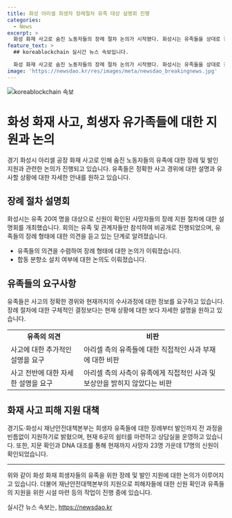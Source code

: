 ```yaml
---
title: 화성 아리셀 희생자 장례절차 유족 대상 설명회 진행
categories:
  - News
excerpt: >
  화성 화재 사고로 숨진 노동자들의 장례 절차 논의가 시작됐다. 화성시는 유족들을 상대로 장례 지원 절차에 대한 설명회를 갖고, 합동 분향소 설치 등을 논의했다. 하지만 유족들은 화재 원인과 경찰 수사 등에 대한 설명을 요구했다. 또한 아리셀 측에 대한 사과와 보상안 발표가 선행돼야 한다는 의견이 나왔다. 현재까지 사망자 23명 가운데 17명의 신원이 확인됐으며, 장례부터 발인까지 전 과정을 빈틈없이 지원할 계획이다. (150자)
feature_text: >
  ## koreablockchain 실시간 뉴스 속보입니다.

  화성 화재 사고로 숨진 노동자들의 장례 절차 논의가 시작됐다. 화성시는 유족들을 상대로 장례 지원 절차에 대한 설명회를 갖고, 합동 분향소 설치 등을 논의했다. 하지만 유족들은 화재 원인과 경찰 수사 등에 대한 설명을 요구했다. 또한 아리셀 측에 대한 사과와 보상안 발표가 선행돼야 한다는 의견이 나왔다. 현재까지 사망자 23명 가운데 17명의 신원이 확인됐으며, 장례부터 발인까지 전 과정을 빈틈없이 지원할 계획이다. (150자)
image: 'https://newsdao.kr/res/images/meta/newsdao_breakingnews.jpg'
---
```


<p><img src="https://newsdao.kr/res/images/meta/newsdao_breakingnews.jpg" alt="koreablockchain 속보" /></p>

<h1>화성 화재 사고, 희생자 유가족들에 대한 지원과 논의</h1>

<p data-ke-size="size16">경기 화성시 아리셀 공장 화재 사고로 인해 숨진 노동자들의 유족에 대한 장례 및 발인 지원과 관련한 논의가 진행되고 있습니다. 유족들은 정확한 사고 경위에 대한 설명과 유사할 상황에 대한 자세한 안내를 원하고 있습니다.</p>

<h2 data-ke-size="size26">장례 절차 설명회</h2>

<p data-ke-size="size16">화성시는 유족 20여 명을 대상으로 신원이 확인된 사망자들의 장례 지원 절차에 대한 설명회를 개최했습니다. 회의는 유족 및 관계자들만 참석하여 비공개로 진행되었으며, 유족들의 장례 형태에 대한 의견을 듣고 있는 단계로 알려졌습니다.</p>

<ul>
  <li>유족들의 의견을 수렴하여 장례 형태에 대한 논의가 이뤄졌습니다.</li>
  <li>합동 분향소 설치 여부에 대한 논의도 이뤄졌습니다.</li>
</ul>

<h2 data-ke-size="size26">유족들의 요구사항</h2>

<p data-ke-size="size16">유족들은 사고의 정확한 경위와 현재까지의 수사과정에 대한 정보를 요구하고 있습니다. 장례 절차에 대한 구체적인 결정보다는 현재 상황에 대한 보다 자세한 설명을 원하고 있습니다.</p>

<table>
  <tr>
    <td style="text-align: center; height: 17px;"><b>유족의 의견</b></td>
    <td style="text-align: center; height: 17px;"><b>비판</b></td>
  </tr>
  <tr>
    <td>사고에 대한 추가적인 설명을 요구</td>
    <td>아리셀 측의 유족들에 대한 직접적인 사과 부재에 대한 비판</td>
  </tr>
  <tr>
    <td>사고 전반에 대한 자세한 설명을 요구</td>
    <td>아리셀 측의 사측이 유족에게 직접적인 사과 및 보상안을 밝히지 않았다는 비판</td>
  </tr>
</table>

<h2 data-ke-size="size26">화재 사고 피해 지원 대책</h2>

<p data-ke-size="size16">경기도·화성시 재난안전대책본부는 희생자 유족들에 대한 장례부터 발인까지 전 과정을 빈틈없이 지원하기로 밝혔으며, 현재 6곳의 쉼터를 마련하고 상담실을 운영하고 있습니다. 또한, 지문 확인과 DNA 대조를 통해 현재까지 사망자 23명 가운데 17명의 신원이 확인되었습니다.</p>

<hr>

<p data-ke-size="size16">위와 같이 화성 화재 희생자들의 유족을 위한 장례 및 발인 지원에 대한 논의가 이루어지고 있습니다. 더불어 재난안전대책본부의 지원으로 피해자들에 대한 신원 확인과 유족들의 지원을 위한 시설 마련 등의 작업이 진행 중에 있습니다.</p>
실시간 뉴스 속보는, <a href="https://newsdao.kr" rel="dofollow">https://newsdao.kr</a>


